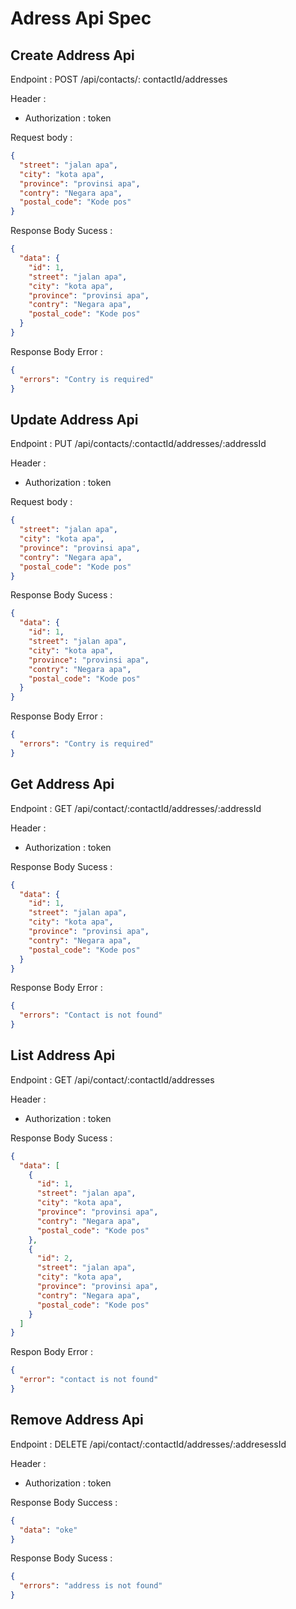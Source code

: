 # Adress Api Spec

## Create Address Api

Endpoint : POST /api/contacts/:
contactId/addresses

Header :

- Authorization : token

Request body :

```json
{
  "street": "jalan apa",
  "city": "kota apa",
  "province": "provinsi apa",
  "contry": "Negara apa",
  "postal_code": "Kode pos"
}
```

Response Body Sucess :

```json
{
  "data": {
    "id": 1,
    "street": "jalan apa",
    "city": "kota apa",
    "province": "provinsi apa",
    "contry": "Negara apa",
    "postal_code": "Kode pos"
  }
}
```

Response Body Error :

```json
{
  "errors": "Contry is required"
}
```

## Update Address Api

Endpoint : PUT /api/contacts/:contactId/addresses/:addressId

Header :

- Authorization : token

Request body :

```json
{
  "street": "jalan apa",
  "city": "kota apa",
  "province": "provinsi apa",
  "contry": "Negara apa",
  "postal_code": "Kode pos"
}
```

Response Body Sucess :

```json
{
  "data": {
    "id": 1,
    "street": "jalan apa",
    "city": "kota apa",
    "province": "provinsi apa",
    "contry": "Negara apa",
    "postal_code": "Kode pos"
  }
}
```

Response Body Error :

```json
{
  "errors": "Contry is required"
}
```

## Get Address Api

Endpoint : GET /api/contact/:contactId/addresses/:addressId

Header :

- Authorization : token

Response Body Sucess :

```json
{
  "data": {
    "id": 1,
    "street": "jalan apa",
    "city": "kota apa",
    "province": "provinsi apa",
    "contry": "Negara apa",
    "postal_code": "Kode pos"
  }
}
```

Response Body Error :

```json
{
  "errors": "Contact is not found"
}
```

## List Address Api

Endpoint : GET /api/contact/:contactId/addresses

Header :

- Authorization : token

Response Body Sucess :

```json
{
  "data": [
    {
      "id": 1,
      "street": "jalan apa",
      "city": "kota apa",
      "province": "provinsi apa",
      "contry": "Negara apa",
      "postal_code": "Kode pos"
    },
    {
      "id": 2,
      "street": "jalan apa",
      "city": "kota apa",
      "province": "provinsi apa",
      "contry": "Negara apa",
      "postal_code": "Kode pos"
    }
  ]
}
```

Respon Body Error :

```json
{
  "error": "contact is not found"
}
```

## Remove Address Api

Endpoint : DELETE /api/contact/:contactId/addresses/:addresessId

Header :

- Authorization : token

Response Body Success :

```json
{
  "data": "oke"
}
```

Response Body Sucess :

```json
{
  "errors": "address is not found"
}
```
